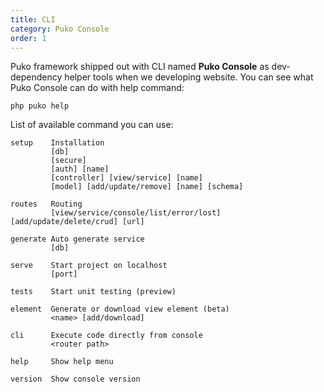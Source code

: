 ```yaml
---
title: CLI
category: Puko Console
order: 1
---
```


Puko framework shipped out with CLI named **Puko Console** as dev-dependency helper tools when we developing website.
You can see what Puko Console can do with help command:

```text
php puko help
```

List of available command you can use:

```text
setup    Installation
         [db]
         [secure]
         [auth] [name]
         [controller] [view/service] [name]
         [model] [add/update/remove] [name] [schema]
         
routes   Routing
         [view/service/console/list/error/lost] [add/update/delete/crud] [url]

generate Auto generate service
         [db]

serve    Start project on localhost
         [port]
         
tests    Start unit testing (preview)

element  Generate or download view element (beta)
         <name> [add/download]
         
cli      Execute code directly from console
         <router path>
         
help     Show help menu

version  Show console version
```

